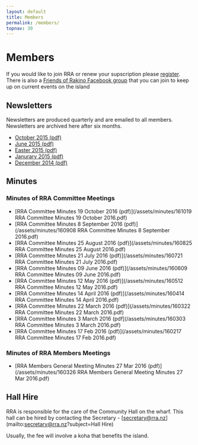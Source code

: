 ```yaml
---
layout: default
title: Members
permalink: /members/
topnav: 30
---
```



# Members

If you would like to join RRA or renew your supscription please [register](/register/). There is also a [Friends of Rakino Facebook group](https://www.facebook.com/groups/1523537804574823/) that you can join to keep up on current events on the island


## Newsletters

Newsletters are produced quarterly and are emailed to all members. Newsletters are archived here after six months.

- [October 2015 (pdf)](/assets/newsletters/RRA_Newsletter_2015_10.pdf)
- [June 2015 (pdf)](/assets/newsletters/RRA_Newsletter_2015_06.pdf)
- [Easter 2015 (pdf)](/assets/newsletters/RRA_Newsletter_2015_03.pdf)
- [Janurary 2015 (pdf)](/assets/newsletters/RRA_Newsletter_2015_01.pdf)
- [December 2014 (pdf)](/assets/newsletters/RRA_Newsletter_2014_12.pdf)

## Minutes

### Minutes of RRA Committee Meetings
- [RRA Committee Minutes 19 October 2016 (pdf)](/assets/minutes/161019 RRA Committee Minutes 19 October 2016.pdf)
- [RRA Committee Minutes 8 September 2016 (pdf)](/assets/minutes/160908 RRA Committee Minutes 8 September 2016.pdf)
- [RRA Committee Minutes 25 August 2016 (pdf)](/assets/minutes/160825 RRA Committee Minutes 25 August 2016.pdf)
- [RRA Committee Minutes 21 July 2016 (pdf)](/assets/minutes/160721 RRA Committee Minutes 21 July 2016.pdf)
- [RRA Committee Minutes 09 June 2016 (pdf)](/assets/minutes/160609 RRA Committee Minutes 09 June 2016.pdf)
- [RRA Committee Minutes 12 May 2016 (pdf)](/assets/minutes/160512 RRA Committee Minutes 12 May 2016.pdf)
- [RRA Committee Minutes 14 April 2016 (pdf)](/assets/minutes/160414 RRA Committee Minutes 14 April 2016.pdf)
- [RRA Committee Minutes 22 March 2016 (pdf)](/assets/minutes/160322 RRA Committee Minutes 22 March 2016.pdf)
- [RRA Committee Minutes 3 March 2016 (pdf](/assets/minutes/160303 RRA Committee Minutes 3 March 2016.pdf)
- [RRA Committee Minutes 17 Feb 2016 (pdf)](/assets/minutes/160217 RRA Committee Minutes 17 Feb 2016.pdf)

### Minutes of RRA Members Meetings
- [RRA Members General Meeting Minutes 27 Mar 2016 (pdf)](/assets/minutes/160326 RRA Members General Meeting Minutes 27 Mar 2016.pdf)


## Hall Hire

RRA is responsible for the care of the Community Hall on the wharf. This hall can be hired by contacting the Secretary - [secretary@rra.nz](mailto:secretary@rra.nz?subject=Hall Hire)

Usually, the fee will involve a koha that benefits the island.
